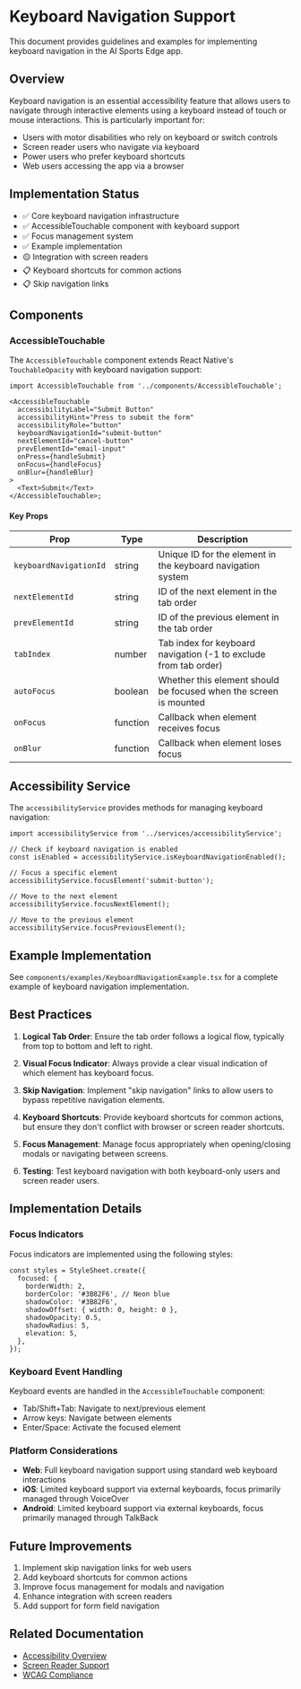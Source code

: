 # Keyboard Navigation Support

This document provides guidelines and examples for implementing keyboard navigation in the AI Sports Edge app.

## Overview

Keyboard navigation is an essential accessibility feature that allows users to navigate through interactive elements using a keyboard instead of touch or mouse interactions. This is particularly important for:

- Users with motor disabilities who rely on keyboard or switch controls
- Screen reader users who navigate via keyboard
- Power users who prefer keyboard shortcuts
- Web users accessing the app via a browser

## Implementation Status

- ✅ Core keyboard navigation infrastructure
- ✅ AccessibleTouchable component with keyboard support
- ✅ Focus management system
- ✅ Example implementation
- 🟡 Integration with screen readers
- 📋 Keyboard shortcuts for common actions
- 📋 Skip navigation links

## Components

### AccessibleTouchable

The `AccessibleTouchable` component extends React Native's `TouchableOpacity` with keyboard navigation support:

```tsx
import AccessibleTouchable from '../components/AccessibleTouchable';

<AccessibleTouchable
  accessibilityLabel="Submit Button"
  accessibilityHint="Press to submit the form"
  accessibilityRole="button"
  keyboardNavigationId="submit-button"
  nextElementId="cancel-button"
  prevElementId="email-input"
  onPress={handleSubmit}
  onFocus={handleFocus}
  onBlur={handleBlur}
>
  <Text>Submit</Text>
</AccessibleTouchable>;
```

#### Key Props

| Prop                   | Type     | Description                                                       |
| ---------------------- | -------- | ----------------------------------------------------------------- |
| `keyboardNavigationId` | string   | Unique ID for the element in the keyboard navigation system       |
| `nextElementId`        | string   | ID of the next element in the tab order                           |
| `prevElementId`        | string   | ID of the previous element in the tab order                       |
| `tabIndex`             | number   | Tab index for keyboard navigation (-1 to exclude from tab order)  |
| `autoFocus`            | boolean  | Whether this element should be focused when the screen is mounted |
| `onFocus`              | function | Callback when element receives focus                              |
| `onBlur`               | function | Callback when element loses focus                                 |

## Accessibility Service

The `accessibilityService` provides methods for managing keyboard navigation:

```tsx
import accessibilityService from '../services/accessibilityService';

// Check if keyboard navigation is enabled
const isEnabled = accessibilityService.isKeyboardNavigationEnabled();

// Focus a specific element
accessibilityService.focusElement('submit-button');

// Move to the next element
accessibilityService.focusNextElement();

// Move to the previous element
accessibilityService.focusPreviousElement();
```

## Example Implementation

See `components/examples/KeyboardNavigationExample.tsx` for a complete example of keyboard navigation implementation.

## Best Practices

1. **Logical Tab Order**: Ensure the tab order follows a logical flow, typically from top to bottom and left to right.

2. **Visual Focus Indicator**: Always provide a clear visual indication of which element has keyboard focus.

3. **Skip Navigation**: Implement "skip navigation" links to allow users to bypass repetitive navigation elements.

4. **Keyboard Shortcuts**: Provide keyboard shortcuts for common actions, but ensure they don't conflict with browser or screen reader shortcuts.

5. **Focus Management**: Manage focus appropriately when opening/closing modals or navigating between screens.

6. **Testing**: Test keyboard navigation with both keyboard-only users and screen reader users.

## Implementation Details

### Focus Indicators

Focus indicators are implemented using the following styles:

```tsx
const styles = StyleSheet.create({
  focused: {
    borderWidth: 2,
    borderColor: '#3B82F6', // Neon blue
    shadowColor: '#3B82F6',
    shadowOffset: { width: 0, height: 0 },
    shadowOpacity: 0.5,
    shadowRadius: 5,
    elevation: 5,
  },
});
```

### Keyboard Event Handling

Keyboard events are handled in the `AccessibleTouchable` component:

- Tab/Shift+Tab: Navigate to next/previous element
- Arrow keys: Navigate between elements
- Enter/Space: Activate the focused element

### Platform Considerations

- **Web**: Full keyboard navigation support using standard web keyboard interactions
- **iOS**: Limited keyboard support via external keyboards, focus primarily managed through VoiceOver
- **Android**: Limited keyboard support via external keyboards, focus primarily managed through TalkBack

## Future Improvements

1. Implement skip navigation links for web users
2. Add keyboard shortcuts for common actions
3. Improve focus management for modals and navigation
4. Enhance integration with screen readers
5. Add support for form field navigation

## Related Documentation

- [Accessibility Overview](./accessibility-overview.md)
- [Screen Reader Support](./screen-reader-support.md)
- [WCAG Compliance](./wcag-compliance.md)
